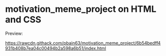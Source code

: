 # motivation_meme_project on HTML and CSS


Preview:


https://rawcdn.githack.com/pbain63/motivation_meme_project/6b54bedff4931b408b7ea04c00494b2a598a6b51/index.html
